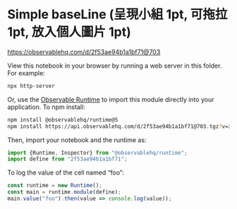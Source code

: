 # Simple baseLine (呈現小組 1pt, 可拖拉 1pt, 放入個人圖片 1pt)

https://observablehq.com/d/2f53ae94b1a1bf71@703

View this notebook in your browser by running a web server in this folder. For
example:

~~~sh
npx http-server
~~~

Or, use the [Observable Runtime](https://github.com/observablehq/runtime) to
import this module directly into your application. To npm install:

~~~sh
npm install @observablehq/runtime@5
npm install https://api.observablehq.com/d/2f53ae94b1a1bf71@703.tgz?v=3
~~~

Then, import your notebook and the runtime as:

~~~js
import {Runtime, Inspector} from "@observablehq/runtime";
import define from "2f53ae94b1a1bf71";
~~~

To log the value of the cell named “foo”:

~~~js
const runtime = new Runtime();
const main = runtime.module(define);
main.value("foo").then(value => console.log(value));
~~~
